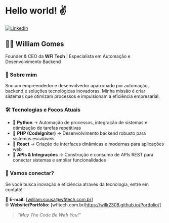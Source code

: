 # Hello world! ✌️  

[![LinkedIn](https://img.shields.io/badge/linkedin-%230077B5.svg?&style=for-the-badge&logo=linkedin&logoColor=white)](https://www.linkedin.com/in/william-embuscadoproximolevel/)  

## 👨‍💻 William Gomes  
Founder & CEO da **WFI Tech** | Especialista em Automação e Desenvolvimento Backend  

### 🚀 Sobre mim  
Sou um empreendedor e desenvolvedor apaixonado por automação, backend e soluções tecnológicas inovadoras. Minha missão é criar sistemas que otimizam processos e impulsionam a eficiência empresarial.  

### 🛠️ Tecnologias e Focos Atuais  
- 🔹 **Python** → Automação de processos, integração de sistemas e otimização de tarefas repetitivas  
- 🔹 **PHP (CodeIgniter)** → Desenvolvimento backend robusto para sistemas escaláveis  
- 🔹 **React** → Criação de interfaces dinâmicas e modernas para aplicações web  
- 🔹 **APIs & Integrações** → Construção e consumo de APIs REST para conectar sistemas e ampliar funcionalidades  

### 📡 Vamos conectar?  
Se você busca inovação e eficiência através da tecnologia, entre em contato!  

📩 **E-mail:** [william.sousa@wfitech.com.br]  
🌐 **Website/Portfólio:** [wfitech.com.br/https://wilk2308.github.io/Portfolio/]  

> _"May The Code Be With You!"_  


